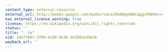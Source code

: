 ```yaml
---
content_type: external-resource
external_url: http://books.google.com/books?id=iCRk066ybDAC&pg=PA85#v=onepage
has_external_license_warning: true
license: https://en.wikipedia.org/wiki/All_rights_reserved
status: ''
title: "  \n"
uid: 19a77887-5f09-4c80-8e36-de3b01e39e5b
wayback_url: ''
---
```

